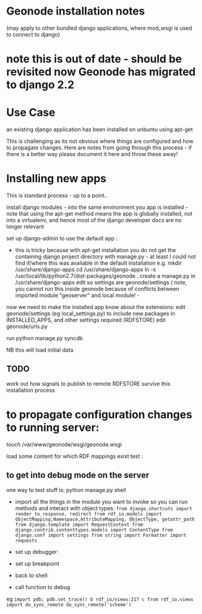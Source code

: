 # Geonode installation notes
(may apply to other bundled django applications, where mod_wsgi is used to connect to django)

# note this is out of date - should be revisited now Geonode has migrated to django 2.2

# Use Case
an existing django application has been installed on unbuntu using apt-get

This is challenging as its not obvious where things are configured and how to propagate changes. Here are notes from going through this process - if there is a better way please document it here and throw these away!

# Installing new apps

This is standard process - up to a point..

install django modules - into the same environment you app is installed - note that using the apt-get method means the app is globally installed, not into a virtualenv, and hence most of the django developer docs are no longer relevant

set up django-admin to use the default app  :
 - this is tricky because with apt-get installation you do not get the containing django project directory with manage.py - at least I could not find if/where this was available in the default installation
e.g. 
mkdir /usr/share/django-apps
cd /usr/share/django-apps
ln -s /usr/local/lib/python2.7/dist-packages/geonode .
create a manage.py in /usr/share/django-apps 
edit so settings are geonode/settings ( note, you cannot run this inside geonode because of conflicts between imported module "geoserver" and local module! -


now we need to make the installed app know about the extensions:
edit geonode/settings (eg local_settings.py) to include new packages in INSTALLED_APPS, and other settings required (RDFSTORE)
edit geonode/urls.py 

run python manage.py syncdb

NB this will load initial data 

## TODO
work out how signals to publish to remote RDFSTORE survive this installation process

# to propagate configuration changes to running server:

touch /var/www/geonode/wsgi/geonode.wsgi

load some content for which RDF mappings exist
test : 

## to get into debug mode on the server

one way to test stuff is:
python manage.py shell

* import all the things in the module you want to invoke so you can run methods and interact with object types:
`from django.shortcuts import render_to_response, redirect
from rdf_io.models import ObjectMapping,Namespace,AttributeMapping, ObjectType, getattr_path
from django.template import RequestContext
from django.contrib.contenttypes.models import ContentType
from django.conf import settings
from string import Formatter
import requests
`

* set up debugger:
* set up breakpoint
* back to shell:
* call function to debug

eg
`
import pdb; pdb.set_trace()
b rdf_io/views:217
c
from rdf_io.views import do_sync_remote
do_sync_remote('scheme')
`

